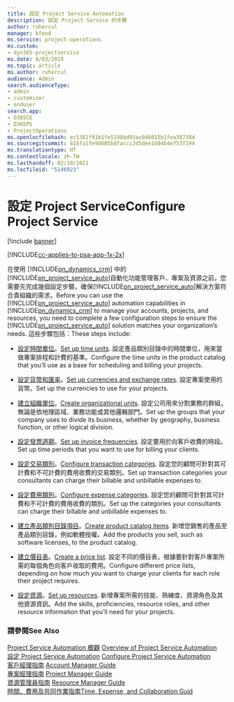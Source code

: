 ```yaml
---
title: 設定 Project Service Automation
description: 設定 Project Service 的步驟
author: ruhercul
manager: kfend
ms.service: project-operations
ms.custom:
- dyn365-projectservice
ms.date: 8/03/2018
ms.topic: article
ms.author: ruhercul
audience: Admin
search.audienceType:
- admin
- customizer
- enduser
search.app:
- D365CE
- D365PS
- ProjectOperations
ms.openlocfilehash: ec5381f91b1fe5198bd93ac8d6015b1fea38738d
ms.sourcegitcommit: 418fa1fe9d605b8faccc2d5dee1b04b4e753f194
ms.translationtype: HT
ms.contentlocale: zh-TW
ms.lasthandoff: 02/10/2021
ms.locfileid: "5146923"
---
```

# <a name="configure-project-service"></a><span data-ttu-id="aa165-103">設定 Project Service</span><span class="sxs-lookup"><span data-stu-id="aa165-103">Configure Project Service</span></span>

[!include [banner](../includes/psa-now-project-operations.md)]

[!INCLUDE[cc-applies-to-psa-app-1x-2x](../includes/cc-applies-to-psa-app-1x-2x.md)]

<span data-ttu-id="aa165-104">在使用 [!INCLUDE[pn_dynamics_crm](../includes/pn-dynamics-crm.md)] 中的[!INCLUDE[pn_project_service_auto](../includes/pn-project-service-auto.md)]自動化功能管理客戶、專案及資源之前，您需要先完成幾個設定步驟，確保[!INCLUDE[pn_project_service_auto](../includes/pn-project-service-auto.md)]解決方案符合貴組織的需求。</span><span class="sxs-lookup"><span data-stu-id="aa165-104">Before you can use the [!INCLUDE[pn_project_service_auto](../includes/pn-project-service-auto.md)] automation capabilities in [!INCLUDE[pn_dynamics_crm](../includes/pn-dynamics-crm.md)] to manage your accounts, projects, and resources, you need to complete a few configuration steps to ensure the [!INCLUDE[pn_project_service_auto](../includes/pn-project-service-auto.md)] solution matches your organization’s needs.</span></span> <span data-ttu-id="aa165-105">這些步驟包括：</span><span class="sxs-lookup"><span data-stu-id="aa165-105">These steps include:</span></span>  
  
-   <span data-ttu-id="aa165-106">[設定時間單位](../psa/set-up-time-units.md)。</span><span class="sxs-lookup"><span data-stu-id="aa165-106">[Set up time units](../psa/set-up-time-units.md).</span></span> <span data-ttu-id="aa165-107">設定產品類別目錄中的時間單位，用來當做專案排程和計費的基準。</span><span class="sxs-lookup"><span data-stu-id="aa165-107">Configure the time units in the product catalog that you’ll use as a base for scheduling and billing your projects.</span></span>  
  
-   <span data-ttu-id="aa165-108">[設定貨幣和匯率](../psa/set-up-currencies-exchange-rates.md)。</span><span class="sxs-lookup"><span data-stu-id="aa165-108">[Set up currencies and exchange rates](../psa/set-up-currencies-exchange-rates.md).</span></span> <span data-ttu-id="aa165-109">設定專案使用的貨幣。</span><span class="sxs-lookup"><span data-stu-id="aa165-109">Set up the currencies to use for your projects.</span></span>  
  
-   <span data-ttu-id="aa165-110">[建立組織單位](../psa/create-organizational-units.md)。</span><span class="sxs-lookup"><span data-stu-id="aa165-110">[Create organizational units](../psa/create-organizational-units.md).</span></span> <span data-ttu-id="aa165-111">設定公司用來分割業務的群組，無論是依地理區域、業務功能或其他邏輯部門。</span><span class="sxs-lookup"><span data-stu-id="aa165-111">Set up the groups that your company uses to divide its business, whether by geography, business function, or other logical division.</span></span>  
  
-   <span data-ttu-id="aa165-112">[設定發票週期](../psa/set-up-invoice-frequencies.md)。</span><span class="sxs-lookup"><span data-stu-id="aa165-112">[Set up invoice frequencies](../psa/set-up-invoice-frequencies.md).</span></span> <span data-ttu-id="aa165-113">設定要用於向客戶收費的時段。</span><span class="sxs-lookup"><span data-stu-id="aa165-113">Set up time periods that you want to use for billing your clients.</span></span>  
  
-   <span data-ttu-id="aa165-114">[設定交易類別](../psa/configure-transaction-categories.md)。</span><span class="sxs-lookup"><span data-stu-id="aa165-114">[Configure transaction categories](../psa/configure-transaction-categories.md).</span></span> <span data-ttu-id="aa165-115">設定您的顧問可針對其可計費和不可計費的費用收費的交易類別。</span><span class="sxs-lookup"><span data-stu-id="aa165-115">Set up transaction categories your consultants can charge their billable and unbillable expenses to.</span></span>  
  
-   <span data-ttu-id="aa165-116">[設定費用類別](../psa/configure-expense-categories.md)。</span><span class="sxs-lookup"><span data-stu-id="aa165-116">[Configure expense categories](../psa/configure-expense-categories.md).</span></span> <span data-ttu-id="aa165-117">設定您的顧問可針對其可計費和不可計費的費用收費的類別。</span><span class="sxs-lookup"><span data-stu-id="aa165-117">Set up the categories your consultants can charge their billable and unbillable expenses to.</span></span>  
  
-   <span data-ttu-id="aa165-118">[建立產品類別目錄項目](../psa/create-product-catalog-items.md)。</span><span class="sxs-lookup"><span data-stu-id="aa165-118">[Create product catalog items](../psa/create-product-catalog-items.md).</span></span> <span data-ttu-id="aa165-119">新增您銷售的產品至產品類別目錄，例如軟體授權。</span><span class="sxs-lookup"><span data-stu-id="aa165-119">Add the products you sell, such as software licenses, to the product catalog.</span></span>  
  
-   <span data-ttu-id="aa165-120">[建立價目表](../psa/create-price-list.md)。</span><span class="sxs-lookup"><span data-stu-id="aa165-120">[Create a price list](../psa/create-price-list.md).</span></span> <span data-ttu-id="aa165-121">設定不同的價目表，根據要針對客戶專案所需的每個角色向客戶收取的費用。</span><span class="sxs-lookup"><span data-stu-id="aa165-121">Configure different price lists, depending on how much you want to charge your clients for each role their project requires.</span></span>  
  
-   <span data-ttu-id="aa165-122">[設定資源](../psa/set-up-resources.md)。</span><span class="sxs-lookup"><span data-stu-id="aa165-122">[Set up resources](../psa/set-up-resources.md).</span></span> <span data-ttu-id="aa165-123">新增專案所需的技能、熟練度、資源角色及其他資源資訊。</span><span class="sxs-lookup"><span data-stu-id="aa165-123">Add the skills, proficiencies, resource roles, and other resource information that you’ll need for your projects.</span></span>  
  
### <a name="see-also"></a><span data-ttu-id="aa165-124">請參閱</span><span class="sxs-lookup"><span data-stu-id="aa165-124">See Also</span></span>  
 <span data-ttu-id="aa165-125">[Project Service Automation 概觀](../psa/overview.md) </span><span class="sxs-lookup"><span data-stu-id="aa165-125">[Overview of Project Service Automation](../psa/overview.md) </span></span>  
 <span data-ttu-id="aa165-126">[設定 Project Service Automation](../psa/configure.md) </span><span class="sxs-lookup"><span data-stu-id="aa165-126">[Configure Project Service Automation](../psa/configure.md) </span></span>  
 <span data-ttu-id="aa165-127">[客戶經理指南](../psa/account-manager-guide.md) </span><span class="sxs-lookup"><span data-stu-id="aa165-127">[Account Manager Guide](../psa/account-manager-guide.md) </span></span>  
 <span data-ttu-id="aa165-128">[專案經理指南](../psa/project-manager-guide.md) </span><span class="sxs-lookup"><span data-stu-id="aa165-128">[Project Manager Guide](../psa/project-manager-guide.md) </span></span>  
 <span data-ttu-id="aa165-129">[資源管理員指南](../psa/resource-manager-guide.md) </span><span class="sxs-lookup"><span data-stu-id="aa165-129">[Resource Manager Guide](../psa/resource-manager-guide.md) </span></span>  
 [<span data-ttu-id="aa165-130">時間、費用及共同作業指南</span><span class="sxs-lookup"><span data-stu-id="aa165-130">Time, Expense, and Collaboration Guid</span></span>](../psa/time-expense-collaboration-guide.md)
